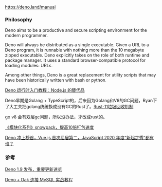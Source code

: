 https://deno.land/manual

### Philosophy

Deno aims to be a productive and secure scripting environment for the modern programmer.

Deno will always be distributed as a single executable. Given a URL to a Deno program, it is runnable with nothing more than the 10 megabyte zipped executable. Deno explicitly takes on the role of both runtime and package manager. It uses a standard browser-compatible protocol for loading modules: URLs.

Among other things, Deno is a great replacement for utility scripts that may have been historically written with bash or python.



[Deno 运行时入门教程：Node.js 的替代品](http://www.ruanyifeng.com/blog/2020/01/deno-intro.html)

Deno早期是Golang + TypeScript的，后来因为Golang和V8的GC问题，Ryan下了大工夫把golang统统换成没有GC的Rust了。[Rust-11垃圾回收机制](https://blog.csdn.net/tianlangstudio/article/details/100971001)

go v8 会有双层gc问题，所以没办法，才改成rust的。

[《模块化系列》snowpack，提高10倍打包速度](https://zhuanlan.zhihu.com/p/108222057)

[Deno 冲上榜首，Vue.js 首次屈居第二，JavaScript 2020 年度“新起之秀”都有谁？](https://blog.csdn.net/csdnnews/article/details/112778182)



### 参考

[Deno 1.9 发布，重要更新速览](https://mp.weixin.qq.com/s/69s5mg7hzrhH-98UYahbsQ)

[Deno + Oak 连接 MySQL 实战教程](https://zhuanlan.zhihu.com/p/157316249)

